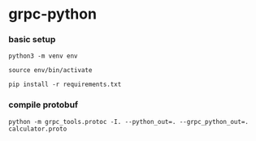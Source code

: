 # grpc-python

### basic setup

`python3 -m venv env`

`source env/bin/activate`

`pip install -r requirements.txt`

### compile protobuf

`python -m grpc_tools.protoc -I. --python_out=. --grpc_python_out=. calculator.proto`